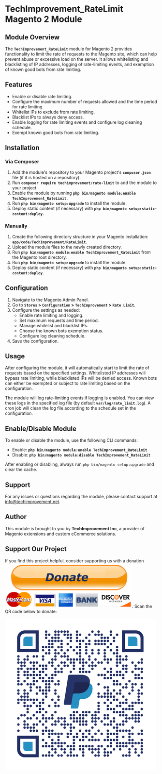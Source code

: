 <h1><strong>TechImprovement_RateLimit Magento 2 Module </strong></h1>
<h2><strong>Module Overview</strong></h2>
<p>The <code><strong>TechImprovement_RateLimit</strong></code> module for Magento 2 provides functionality to limit the rate of requests to the Magento site, which can help prevent abuse or excessive load on the server. It allows whitelisting and blacklisting of IP addresses, logging of rate-limiting events, and exemption of known good bots from rate limiting.</p>
<h2><strong>Features</strong></h2>
<ul>
<li>Enable or disable rate limiting.</li>
<li>Configure the maximum number of requests allowed and the time period for rate limiting.</li>
<li>Whitelist IPs to exclude from rate limiting.</li>
<li>Blacklist IPs to always deny access.</li>
<li>Enable logging for rate limiting events and configure log cleaning schedule.</li>
<li>Exempt known good bots from rate limiting.</li>
</ul>
<h2><strong>Installation</strong></h2>
<h3><strong>Via Composer</strong></h3>
<ol>
<li>Add the module's repository to your Magento project's <code><strong>composer.json</strong></code> file (if it is hosted on a repository).</li>
<li>Run <code><strong>composer require techimprovement/rate-limit</strong></code> to add the module to your project.</li>
<li>Enable the module by running <strong><code>php bin/magento module:enable TechImprovement_RateLimit</code>.</strong></li>
<li>Run <strong><code>php bin/magento setup:upgrade</code></strong> to install the module.</li>
<li>Deploy static content (if necessary) with <strong><code>php bin/magento setup:static-content:deploy</code>.</strong></li>
</ol>
<h3><strong>Manually</strong></h3>
<ol>
<li>Create the following directory structure in your Magento installation: <strong><code>app/code/TechImprovement/RateLimit</code>.</strong></li>
<li>Upload the module files to the newly created directory.</li>
<li>Run <strong><code>php bin/magento module:enable TechImprovement_RateLimit</code></strong> from the Magento root directory.</li>
<li>Run <strong><code>php bin/magento setup:upgrade</code></strong> to install the module.</li>
<li>Deploy static content (if necessary) with <strong><code>php bin/magento setup:static-content:deploy</code></strong>.</li>
</ol>
<h2><strong>Configuration</strong></h2>
<ol>
<li>Navigate to the Magento Admin Panel.</li>
<li>Go to <strong><code>Stores</code> &gt; <code>Configuration</code> &gt; <code>TechImprovement</code> &gt; <code>Rate Limit</code>.</strong></li>
<li>Configure the settings as needed:
<ul>
<li>Enable rate limiting and logging.</li>
<li>Set maximum requests and time period.</li>
<li>Manage whitelist and blacklist IPs.</li>
<li>Choose the known bots exemption status.</li>
<li>Configure log cleaning schedule.</li>
</ul>
</li>
<li>Save the configuration.</li>
</ol>
<h2><strong>Usage</strong></h2>
<p>After configuring the module, it will automatically start to limit the rate of requests based on the specified settings. Whitelisted IP addresses will bypass rate limiting, while blacklisted IPs will be denied access. Known bots can either be exempted or subject to rate limiting based on the configuration.</p>
<p>The module will log rate-limiting events if logging is enabled. You can view these logs in the specified log file (by default <strong><code>var/log/rate_limit.log</code></strong>). A cron job will clean the log file according to the schedule set in the configuration.</p>
<h2><strong>Enable/Disable Module</strong></h2>
<p>To enable or disable the module, use the following CLI commands:</p>
<ul>
<li>Enable: <strong><code>php bin/magento module:enable TechImprovement_RateLimit</code></strong></li>
<li>Disable:<strong> <code>php bin/magento module:disable TechImprovement_RateLimit</code></strong></li>
</ul>
<p>After enabling or disabling, always run <code>php bin/magento setup:upgrade</code> and clear the cache.</p>
<h2><strong>Support</strong></h2>
<p>For any issues or questions regarding the module, please contact support at <a title="info@techimprovement.net" href="mailto:info@techimprovement.net">info@techimprovement.net</a>.</p>
<h2><strong>Author</strong></h2>
<p>This module is brought to you by <strong>TechImprovement Inc</strong>, a provider of Magento extensions and custom eCommerce solutions.</p>

## Support Our Project

<p>If you find this project helpful, consider supporting us with a donation <a href="https://paypal.me/AnduelHoxha?country.x=US&locale.x=en_US"><img src="Donate-button.png"></a>. Scan the QR code below to donate:</p>

![Donate QR Code](qrcode.png)
